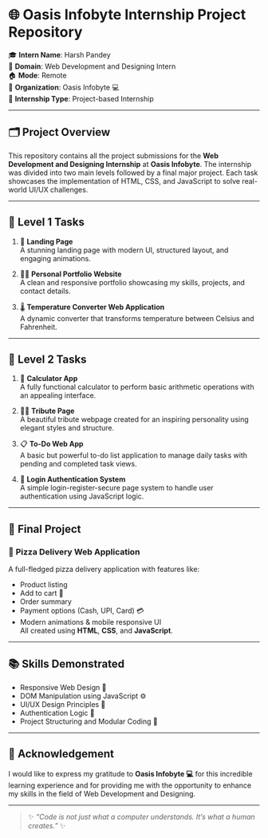 # 🌐 Oasis Infobyte Internship Project Repository

🎓 **Intern Name**: Harsh Pandey  
💼 **Domain**: Web Development and Designing Intern  
🏠 **Mode**: Remote  
🏢 **Organization**: Oasis Infobyte 💻  
📅 **Internship Type**: Project-based Internship  

---

## 🗂️ Project Overview

This repository contains all the project submissions for the **Web Development and Designing Internship** at **Oasis Infobyte**. The internship was divided into two main levels followed by a final major project. Each task showcases the implementation of HTML, CSS, and JavaScript to solve real-world UI/UX challenges.

---

## 🔰 Level 1 Tasks

1. 🚀 **Landing Page**  
   A stunning landing page with modern UI, structured layout, and engaging animations.

2. 🧑‍💼 **Personal Portfolio Website**  
   A clean and responsive portfolio showcasing my skills, projects, and contact details.

3. 🌡️ **Temperature Converter Web Application**  
   A dynamic converter that transforms temperature between Celsius and Fahrenheit.

---

## 🚀 Level 2 Tasks

1. 🧮 **Calculator App**  
   A fully functional calculator to perform basic arithmetic operations with an appealing interface.

2. 👨‍🎤 **Tribute Page**  
   A beautiful tribute webpage created for an inspiring personality using elegant styles and structure.

3. 📋 **To-Do Web App**  
   A basic but powerful to-do list application to manage daily tasks with pending and completed task views.

4. 🔐 **Login Authentication System**  
   A simple login-register-secure page system to handle user authentication using JavaScript logic.

---

## 🍕 Final Project

### 🍕 **Pizza Delivery Web Application**

A full-fledged pizza delivery application with features like:
- Product listing
- Add to cart 🛒
- Order summary
- Payment options (Cash, UPI, Card) 💳
- Modern animations & mobile responsive UI  
All created using **HTML**, **CSS**, and **JavaScript**.

---

## 📚 Skills Demonstrated

- Responsive Web Design 🎨  
- DOM Manipulation using JavaScript ⚙️  
- UI/UX Design Principles 📐  
- Authentication Logic 🧩  
- Project Structuring and Modular Coding 🧱  

---

## 🙏 Acknowledgement

I would like to express my gratitude to **Oasis Infobyte 💻** for this incredible learning experience and for providing me with the opportunity to enhance my skills in the field of Web Development and Designing.

---

> ✨ *“Code is not just what a computer understands. It’s what a human creates.”* ✨

